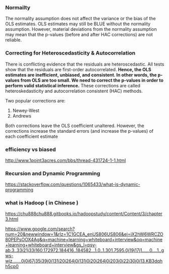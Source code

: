 
### Normailty
The normality assumption does not affect the variance or the bias of the OLS estimates. OLS estimates may still be BLUE without the normality assumption. However, material deviations from the normality assumption may mean that the p-values (before and after HAC corrections) are not reliable.


### Correcting for Heteroscedasticity & Autocorrelation
There is conflicting evidence that the residuals are heteroscedastic. All tests show that the residuals are first-order autocorrelated. **Hence, the OLS estimates are inefficient, unbiased, and consistent. In other words, the p-values from OLS are too small. We need to correct the p-values in order to perform valid statistical inference.** These corrections are called heteroskedasticity and autocorrelation consistent (HAC) methods.

Two popular corrections are:

1. Newey-West
2. Andrews

Both corrections leave the OLS coefficient unaltered. However, the corrections increase the standard errors (and increase the p-values) of each coefficient estimate

### efficiency vs biased

http://www.1point3acres.com/bbs/thread-431724-1-1.html


### Recursion and Dynamic Programming   
https://stackoverflow.com/questions/1065433/what-is-dynamic-programming   

### what is Hadoop ( in Chinese )    
https://chu888chu888.gitbooks.io/hadoopstudy/content/Content/3/chapter3.html


https://www.google.com/search?num=20&newwindow=1&rlz=1C1GCEA_enUS806US806&ei=iX2hW6WRCZO80PEPsOOX4Ag&q=machine+learning+whiteboard+interview&oq=machine+learning+whiteboard+interview&gs_l=psy-ab.3..33i21j33i160.172972.184416..184582...1.0..1.301.7595.0j19j17j1......0....1..gws-wiz.......0j0i67j35i39j0i131i20i264j0i131j0i20i264j0i203j0i22i30j0i13.KB3dqhh5cp0

